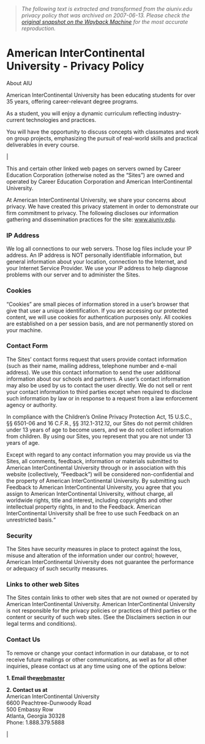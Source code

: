 > *The following text is extracted and transformed from the aiuniv.edu privacy policy that was archived on 2007-06-13. Please check the [original snapshot on the Wayback Machine](https://web.archive.org/web/20070613165912id_/http%3A//www.aiuniv.edu/privacy.asp) for the most accurate reproduction.*

# American InterContinental University - Privacy Policy

About AIU

American InterContinental University has been educating students for over 35 years, offering career-relevant degree programs. 

As a student, you will enjoy a dynamic curriculum reflecting industry-current technologies and practices. 

You will have the opportunity to discuss concepts with classmates and work on group projects, emphasizing the pursuit of real-world skills and practical deliverables in every course. 

| 

This and certain other linked web pages on servers owned by Career Education Corporation (otherwise noted as the “Sites”) are owned and operated by Career Education Corporation and American InterContinental University. 

At American InterContinental University, we share your concerns about privacy. We have created this privacy statement in order to demonstrate our firm commitment to privacy. The following discloses our information gathering and dissemination practices for the site: www.aiuniv.edu. 

### IP Address

We log all connections to our web servers. Those log files include your IP address. An IP address is NOT personally identifiable information, but general information about your location, connection to the Internet, and your Internet Service Provider. We use your IP address to help diagnose problems with our server and to administer the Sites. 

### Cookies

“Cookies” are small pieces of information stored in a user’s browser that give that user a unique identification. If you are accessing our protected content, we will use cookies for authentication purposes only. All cookies are established on a per session basis, and are not permanently stored on your machine. 

### Contact Form

The Sites’ contact forms request that users provide contact information (such as their name, mailing address, telephone number and e-mail address). We use this contact information to send the user additional information about our schools and partners. A user’s contact information may also be used by us to contact the user directly. We do not sell or rent your contact information to third parties except when required to disclose such information by law or in response to a request from a law enforcement agency or authority. 

In compliance with the Children’s Online Privacy Protection Act, 15 U.S.C., §§ 6501-06 and 16 C.F.R., §§ 312.1-312.12, our Sites do not permit children under 13 years of age to become users, and we do not collect information from children. By using our Sites, you represent that you are not under 13 years of age. 

Except with regard to any contact information you may provide us via the Sites, all comments, feedback, information or materials submitted to American InterContinental University through or in association with this website (collectively, “Feedback”) will be considered non-confidential and the property of American InterContinental University. By submitting such Feedback to American InterContinental University, you agree that you assign to American InterContinental University, without charge, all worldwide rights, title and interest, including copyrights and other intellectual property rights, in and to the Feedback. American InterContinental University shall be free to use such Feedback on an unrestricted basis.“ 

### Security

The Sites have security measures in place to protect against the loss, misuse and alteration of the information under our control; however, American InterContinental University does not guarantee the performance or adequacy of such security measures. 

### Links to other web Sites

The Sites contain links to other web sites that are not owned or operated by American InterContinental University. American InterContinental University is not responsible for the privacy policies or practices of third parties or the content or security of such web sites. (See the Disclaimers section in our legal terms and conditions). 

###  Contact Us

To remove or change your contact information in our database, or to not receive future mailings or other communications, as well as for all other inquiries, please contact us at any time using one of the options below: 

**1\. Email the[webmaster](mailto:webmaster@careeredonline.com&subject=Important!%20Sent%20From%20http://www.aiuniv.edu/privacy.asp)**

**2\. Contact us at**  
American InterContinental University  
6600 Peachtree-Dunwoody Road  
500 Embassy Row  
Atlanta, Georgia 30328  
Phone: 1.888.379.5888 

| 
